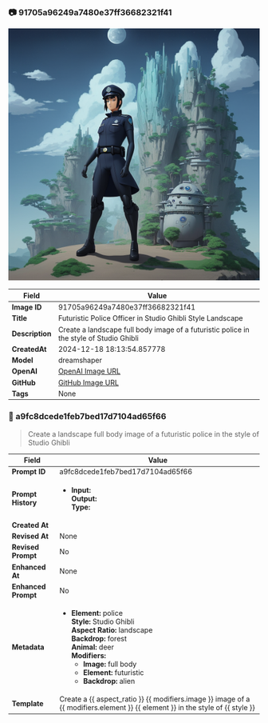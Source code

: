 

### 📷 91705a96249a7480e37ff36682321f41 


![data.id](./91705a96249a7480e37ff36682321f41.jpg)


| Field          | Value                                                                                                                     |
|----------------|---------------------------------------------------------------------------------------------------------------------------|
| **Image ID**             | 91705a96249a7480e37ff36682321f41                                                                                                             |
| **Title**           | Futuristic Police Officer in Studio Ghibli Style Landscape                                                                                                       |
| **Description**           | Create a landscape full body image of a futuristic police in the style of Studio Ghibli                                                                                                       |
| **CreatedAt**        | 2024-12-18 18:13:54.857778                                                                                                        |
| **Model**        | dreamshaper                                                                                                        |
| **OpenAI**         | [OpenAI Image URL](http://192.168.1.85:8081/generated-images/b64246875536.png)                                                                                |
| **GitHub**         | [GitHub Image URL](https://raw.githubusercontent.com/Caneta-Silva/weeb/refs/heads/main/images/91705a96249a7480e37ff36682321f41/91705a96249a7480e37ff36682321f41.jpg)                                                                                |
| **Tags**       | None                                                                                                                   |

### 📜 a9fc8dcede1feb7bed17d7104ad65f66

> Create a landscape full body image of a futuristic police in the style of Studio Ghibli

| Field          | Value                                                                                                                                                                      |
|----------------|----------------------------------------------------------------------------------------------------------------------------------------------------------------------------|
| **Prompt ID**  | a9fc8dcede1feb7bed17d7104ad65f66                                                                                                                                                            |
| **Prompt History** | <ul><li>**Input:**  <br> **Output:**  <br> **Type:** </li></ul> |
| **Created At** |                                                                                                                                                    |
| **Revised At** | None                                                                                                                                                   |
| **Revised Prompt** | No                                                                                                                                                                      |
| **Enhanced At** | None                                                                                                                                                  |
| **Enhanced Prompt** | No                                                                                                                                                                    |
| **Metadata**   | <ul><li>**Element:** police <br> **Style:** Studio Ghibli <br> **Aspect Ratio:** landscape <br> **Backdrop:** forest <br> **Animal:** deer <br> **Modifiers:**<ul><li>**Image:** full body</li><li>**Element:** futuristic</li><li>**Backdrop:** alien</li></ul></li></ul> |
| **Template**   | Create a {{ aspect_ratio }} {{ modifiers.image }} image of a {{ modifiers.element }} {{ element }} in the style of {{ style }}                                                                                                                                           |


